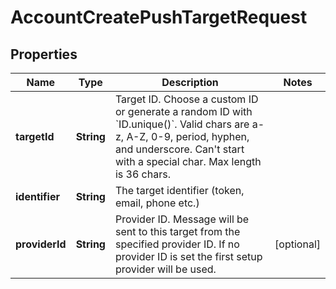 

# AccountCreatePushTargetRequest


## Properties

| Name | Type | Description | Notes |
|------------ | ------------- | ------------- | -------------|
|**targetId** | **String** | Target ID. Choose a custom ID or generate a random ID with &#x60;ID.unique()&#x60;. Valid chars are a-z, A-Z, 0-9, period, hyphen, and underscore. Can&#39;t start with a special char. Max length is 36 chars. |  |
|**identifier** | **String** | The target identifier (token, email, phone etc.) |  |
|**providerId** | **String** | Provider ID. Message will be sent to this target from the specified provider ID. If no provider ID is set the first setup provider will be used. |  [optional] |



